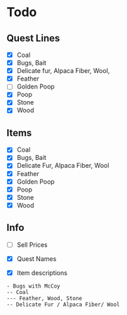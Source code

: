 # Todo

## Quest Lines

- [x] Coal
- [x] Bugs, Bait
- [x] Delicate fur, Alpaca Fiber, Wool,
- [x] Feather
- [ ] Golden Poop
- [x] Poop
- [x] Stone
- [x] Wood

## Items

- [x] Coal
- [x] Bugs, Bait
- [x] Delicate Fur, Alpaca Fiber, Wool
- [x] Feather
- [x] Golden Poop
- [x] Poop
- [x] Stone
- [x] Wood

## Info

- [ ] Sell Prices
- [x] Quest Names
- [x] Item descriptions


```
- Bugs with McCoy
-- Coal
--- Feather, Wood, Stone
-- Delicate Fur / Alpaca Fiber/ Wool

```